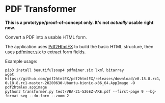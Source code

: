 # PDF Transformer

**This is a prototype/proof-of-concept only. It's not *actually* usable right now.**

Convert a PDF into a usable HTML form.

The application uses [Pdf2HtmlEX](https://pdf2htmlex.github.io/pdf2htmlEX/) to build the basic HTML structure, then uses [pdfminer.six](https://github.com/pdfminer/pdfminer.six) to extract form fields.

Example usage:

```shell
pip3 install beautifulsoup4 pdfminer.six lxml bitarray
wget https://github.com/pdf2htmlEX/pdf2htmlEX/releases/download/v0.18.8.rc1/pdf2htmlEX-0.18.8.rc1-master-20200630-Ubuntu-bionic-x86_64.AppImage -O pdf2htmlex.appimage
python3 transformer.py test/VBA-21-526EZ-ARE.pdf --first-page 9 --bg-format svg --do-form --zoom 2
```
